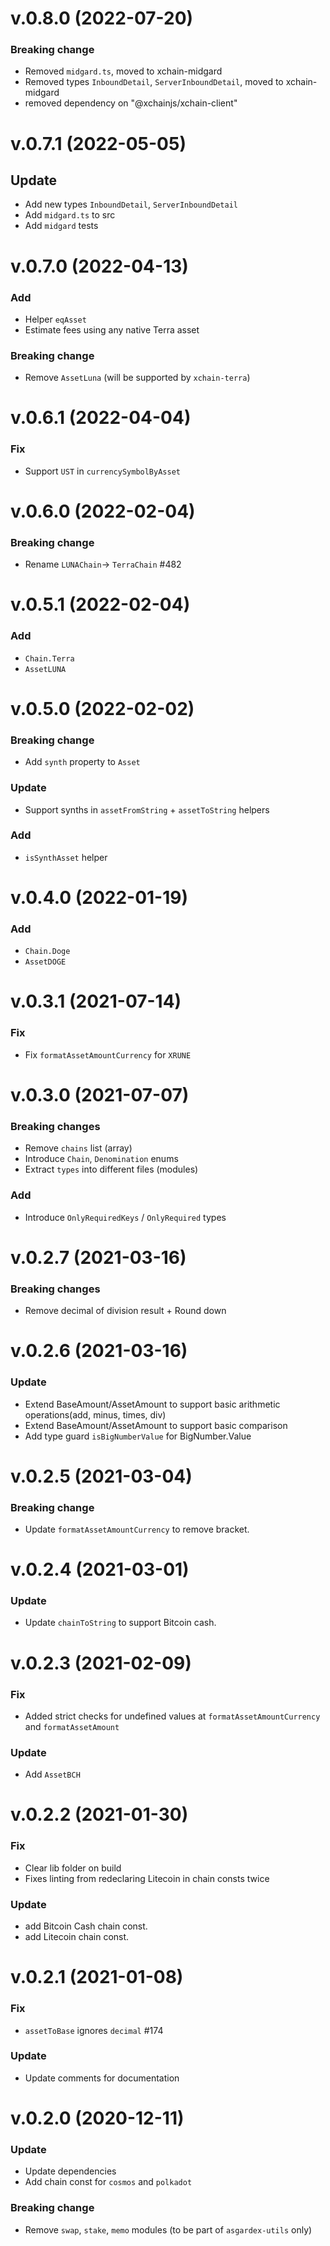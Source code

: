 # v.0.8.0 (2022-07-20)

### Breaking change

- Removed `midgard.ts`, moved to xchain-midgard 
- Removed types `InboundDetail`, `ServerInboundDetail`, moved to xchain-midgard 
- removed dependency on "@xchainjs/xchain-client"

# v.0.7.1 (2022-05-05)

## Update

- Add new types `InboundDetail`, `ServerInboundDetail`
- Add `midgard.ts` to src 
- Add `midgard` tests 


# v.0.7.0 (2022-04-13)

### Add

- Helper `eqAsset`
- Estimate fees using any native Terra asset

### Breaking change

- Remove `AssetLuna` (will be supported by `xchain-terra`)

# v.0.6.1 (2022-04-04)

### Fix

- Support `UST` in `currencySymbolByAsset`

# v.0.6.0 (2022-02-04)

### Breaking change

- Rename `LUNAChain`-> `TerraChain` #482

# v.0.5.1 (2022-02-04)

### Add

- `Chain.Terra`
- `AssetLUNA`

# v.0.5.0 (2022-02-02)

### Breaking change

- Add `synth` property to `Asset`

### Update

- Support synths in `assetFromString` + `assetToString` helpers

### Add

- `isSynthAsset` helper

# v.0.4.0 (2022-01-19)

### Add

- `Chain.Doge`
- `AssetDOGE`

# v.0.3.1 (2021-07-14)

### Fix

- Fix `formatAssetAmountCurrency` for `XRUNE`

# v.0.3.0 (2021-07-07)

### Breaking changes

- Remove `chains` list (array)
- Introduce `Chain`, `Denomination` enums
- Extract `types` into different files (modules)

### Add

- Introduce `OnlyRequiredKeys` / `OnlyRequired` types

# v.0.2.7 (2021-03-16)

### Breaking changes

- Remove decimal of division result + Round down

# v.0.2.6 (2021-03-16)

### Update

- Extend BaseAmount/AssetAmount to support basic arithmetic operations(add, minus, times, div)
- Extend BaseAmount/AssetAmount to support basic comparison
- Add type guard `isBigNumberValue` for BigNumber.Value

# v.0.2.5 (2021-03-04)

### Breaking change

- Update `formatAssetAmountCurrency` to remove bracket.

# v.0.2.4 (2021-03-01)

### Update

- Update `chainToString` to support Bitcoin cash.

# v.0.2.3 (2021-02-09)

### Fix

- Added strict checks for undefined values at `formatAssetAmountCurrency` and `formatAssetAmount`

### Update

- Add `AssetBCH`

# v.0.2.2 (2021-01-30)

### Fix

- Clear lib folder on build
- Fixes linting from redeclaring Litecoin in chain consts twice

### Update

- add Bitcoin Cash chain const.
- add Litecoin chain const.

# v.0.2.1 (2021-01-08)

### Fix

- `assetToBase` ignores `decimal` #174

### Update

- Update comments for documentation

# v.0.2.0 (2020-12-11)

### Update

- Update dependencies
- Add chain const for `cosmos` and `polkadot`

### Breaking change

- Remove `swap`, `stake`, `memo` modules (to be part of `asgardex-utils` only)
